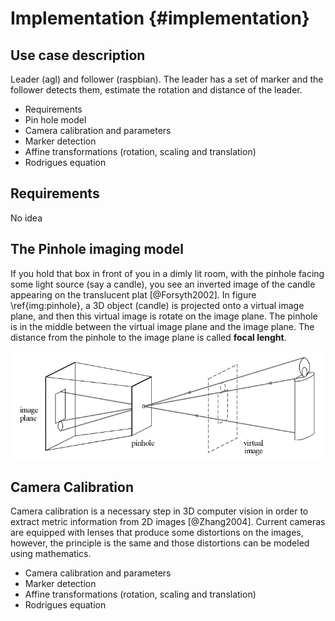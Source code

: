 Implementation {#implementation}
=================

Use case description
------------------------------------

Leader (agl)  and follower (raspbian). The leader has a set of marker and the follower detects them, estimate the rotation and distance of the leader.

- Requirements 
- Pin hole model
- Camera calibration and parameters
- Marker detection
- Affine transformations (rotation, scaling and translation)
- Rodrigues equation 

Requirements
-------------------

No idea 


The Pinhole imaging model
--------------------------
If you hold that box in front of you in a dimly lit room, with the pinhole facing some light source (say a candle), you see an inverted image of the candle appearing on the translucent plat [@Forsyth2002]. 
In figure \ref{img:pinhole}, a 3D object (candle) is projected onto a virtual image plane, and then this virtual image is rotate on the image plane. 
The pinhole is in the middle between the virtual image plane and the image plane. 
The distance from the pinhole to the image plane is called **focal lenght**.  


![The pinhole imaging model [@Forsyth2002] \label{img:pinhole}](img/pinholemodel.png  "Logo Title Text 1")

Camera Calibration
--------------------
Camera calibration is a necessary step in 3D computer vision in order to extract metric information from 2D images [@Zhang2004]. 
Current cameras are equipped with lenses that produce some distortions on the images, however, the principle is the same and those distortions can be modeled using mathematics. 





- Camera calibration and parameters
- Marker detection
- Affine transformations (rotation, scaling and translation)
- Rodrigues equation 


